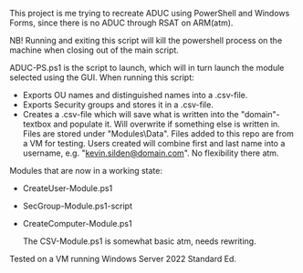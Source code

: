 This project is me trying to recreate ADUC using PowerShell and Windows Forms, since there is no ADUC through RSAT on ARM(atm).

NB! Running and exiting this script will kill the powershell process on the machine when closing out of the main script.

ADUC-PS.ps1 is the script to launch, which will in turn launch the module selected using the GUI.
When running this script:
  - Exports OU names and distinguished names into a .csv-file.
  - Exports Security groups and stores it in a .csv-file.
  - Creates a .csv-file which will save what is written into the "domain"-textbox and populate it. Will overwrite if something else is written in.
Files are stored under "Modules\Data". Files added to this repo are from a VM for testing.
Users created will combine first and last name into a username, e.g. "kevin.silden@domain.com". No flexibility there atm.

Modules that are now in a working state:
- CreateUser-Module.ps1
- SecGroup-Module.ps1-script
- CreateComputer-Module.ps1

  The CSV-Module.ps1 is somewhat basic atm, needs rewriting.

Tested on a VM running Windows Server 2022 Standard Ed.
